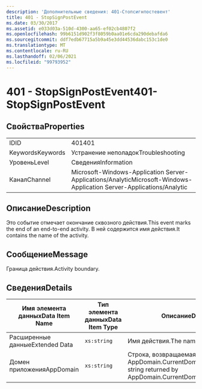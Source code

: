 ```yaml
---
description: 'Дополнительные сведения: 401-Стопсигнпостевент'
title: 401 - StopSignPostEvent
ms.date: 03/30/2017
ms.assetid: e033d03a-510d-4300-aa65-ef02cb4807f2
ms.openlocfilehash: 99b6151d902f3f8059b0aa01e6cda290debafda6
ms.sourcegitcommit: ddf7edb67715a5b9a45e3dd44536dabc153c1de0
ms.translationtype: MT
ms.contentlocale: ru-RU
ms.lasthandoff: 02/06/2021
ms.locfileid: "99793952"
---
```

# <a name="401--stopsignpostevent"></a><span data-ttu-id="64577-103">401 - StopSignPostEvent</span><span class="sxs-lookup"><span data-stu-id="64577-103">401- StopSignPostEvent</span></span>

## <a name="properties"></a><span data-ttu-id="64577-104">Свойства</span><span class="sxs-lookup"><span data-stu-id="64577-104">Properties</span></span>  
  
|||  
|-|-|  
|<span data-ttu-id="64577-105">ID</span><span class="sxs-lookup"><span data-stu-id="64577-105">ID</span></span>|<span data-ttu-id="64577-106">401</span><span class="sxs-lookup"><span data-stu-id="64577-106">401</span></span>|  
|<span data-ttu-id="64577-107">Keywords</span><span class="sxs-lookup"><span data-stu-id="64577-107">Keywords</span></span>|<span data-ttu-id="64577-108">Устранение неполадок</span><span class="sxs-lookup"><span data-stu-id="64577-108">Troubleshooting</span></span>|  
|<span data-ttu-id="64577-109">Уровень</span><span class="sxs-lookup"><span data-stu-id="64577-109">Level</span></span>|<span data-ttu-id="64577-110">Сведения</span><span class="sxs-lookup"><span data-stu-id="64577-110">Information</span></span>|  
|<span data-ttu-id="64577-111">Канал</span><span class="sxs-lookup"><span data-stu-id="64577-111">Channel</span></span>|<span data-ttu-id="64577-112">Microsoft-Windows-Application Server-Applications/Analytic</span><span class="sxs-lookup"><span data-stu-id="64577-112">Microsoft-Windows-Application Server-Applications/Analytic</span></span>|  
  
## <a name="description"></a><span data-ttu-id="64577-113">Описание</span><span class="sxs-lookup"><span data-stu-id="64577-113">Description</span></span>  

 <span data-ttu-id="64577-114">Это событие отмечает окончание сквозного действия.</span><span class="sxs-lookup"><span data-stu-id="64577-114">This event marks the end of an end-to-end activity.</span></span> <span data-ttu-id="64577-115">В ней содержится имя действия.</span><span class="sxs-lookup"><span data-stu-id="64577-115">It contains the name of the activity.</span></span>  
  
## <a name="message"></a><span data-ttu-id="64577-116">Сообщение</span><span class="sxs-lookup"><span data-stu-id="64577-116">Message</span></span>  

 <span data-ttu-id="64577-117">Граница действия.</span><span class="sxs-lookup"><span data-stu-id="64577-117">Activity boundary.</span></span>  
  
## <a name="details"></a><span data-ttu-id="64577-118">Сведения</span><span class="sxs-lookup"><span data-stu-id="64577-118">Details</span></span>  
  
|<span data-ttu-id="64577-119">Имя элемента данных</span><span class="sxs-lookup"><span data-stu-id="64577-119">Data Item Name</span></span>|<span data-ttu-id="64577-120">Тип элемента данных</span><span class="sxs-lookup"><span data-stu-id="64577-120">Data Item Type</span></span>|<span data-ttu-id="64577-121">Описание</span><span class="sxs-lookup"><span data-stu-id="64577-121">Description</span></span>|  
|--------------------|--------------------|-----------------|  
|<span data-ttu-id="64577-122">Расширенные данные</span><span class="sxs-lookup"><span data-stu-id="64577-122">Extended Data</span></span>|`xs:string`|<span data-ttu-id="64577-123">Имя действия.</span><span class="sxs-lookup"><span data-stu-id="64577-123">The name of the activity.</span></span>|  
|<span data-ttu-id="64577-124">Домен приложения</span><span class="sxs-lookup"><span data-stu-id="64577-124">AppDomain</span></span>|`xs:string`|<span data-ttu-id="64577-125">Строка, возвращаемая AppDomain.CurrentDomain.FriendlyName.</span><span class="sxs-lookup"><span data-stu-id="64577-125">The string returned by AppDomain.CurrentDomain.FriendlyName.</span></span>|
